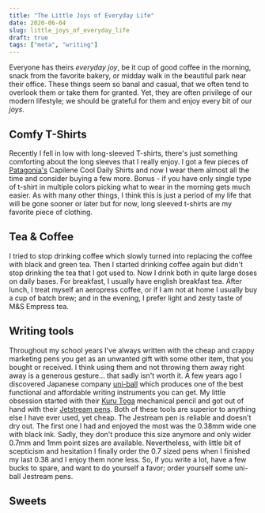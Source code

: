 ```yaml
---
title: "The Little Joys of Everyday Life"
date: 2020-06-04
slug: little_joys_of_everyday_life
draft: true
tags: ["meta", "writing"]
---
```


Everyone has theirs _everyday joy_, be it cup of good coffee in the morning, snack from the favorite bakery,
or midday walk in the beautiful park near their office. These things seem so banal and casual, that we often
tend to overlook them or take them for granted. Yet, they are often privilege of our modern lifestyle;
we should be grateful for them and enjoy every bit of our _joys_.

## Comfy T-Shirts

Recently I fell in low with long-sleeved T-shirts, there's just something comforting about the long
sleeves that I really enjoy. I got a few pieces of [Patagonia's](https://www.patagonia.com/home/) Capilene Cool Daily Shirts and now
I wear them almost all the time and consider buying a few more.
Bonus - if you have only single type of t-shirt in multiple colors picking what to wear in the morning gets much easier.
As with many other things, I think this is just a period of my life that will be gone sooner or later
but for now, long sleeved t-shirts are my favorite piece of clothing.

## Tea & Coffee

I tried to stop drinking coffee which slowly turned into replacing the coffee with black and green tea.
Then I started drinking coffee again but didn't stop drinking the tea that I got used to. Now I drink both
in quite large doses on daily bases. For breakfast, I usually have english breakfast tea. After lunch,
I treat myself an aeropress coffee, or if I am not at home I usually buy a cup of batch brew; and in the evening,
I prefer light and zesty taste of M&S Empress tea.

## Writing tools

Throughout my school years I've always written with the cheap and crappy marketing pens you get
as an unwanted gift with some other item, that you bought or received. I think using them and not throwing
them away right away is a generous gesture... that sadly isn't worth it. A few years ago I discovered
Japanese company [uni-ball](https://uniballco.com/) which produces one of the best functional and affordable
writing instruments you can get. My little obsession started with their [Kuru Toga](http://web.archive.org/web/20200527031320/https://uniballco.com/uni-products/kuru-toga/)
mechanical pencil and got out of hand with their [Jetstream pens](http://web.archive.org/web/20200206161827/https://uniballco.com/uni-products/jetstream-rt/).
Both of these tools are superior to anything else I have ever used, yet cheap.
The Jestream pen is reliable and doesn't dry out. The first one I had and enjoyed the most was the 0.38mm wide one
with black ink. Sadly, they don't produce this size anymore and only wider 0.7mm and 1mm point sizes are available.
Nevertheless, with little bit of scepticism and hesitation I finally order the 0.7 sized pens when I
finished my last 0.38 and I enjoy them none less. So, if you write a lot, have a few bucks to spare, and want
to do yourself a favor; order yourself some uni-ball Jestream pens.

## Sweets

